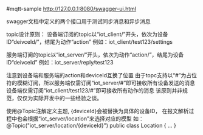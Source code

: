 #mqtt-sample
http://127.0.0.1:8080/swagger-ui.html

swagger文档中定义的两个接口用于测试同步消息和异步消息

topic设计原则：
设备端订阅的topic以“iot_client/”开头，依次为设备ID“deivceId/”，结尾为动作“action”
例如：iot_client/test123/settings

服务端订阅的topic以“iot_server/”开头，依次为动作“action/”，结尾为设备ID“deivceId”
例如：iot_server/reply/test123

注意到设备端和服务端的action和deviceId互换了位置
由于topc支持以“#”为占位符的模糊订阅，所以服务端仅需订阅“iot_server/#”即可接收所有设备发送的消息
设备端仅需订阅“iot_client/test123/#”即可接收所有动作的消息
该原则并非规范，仅仅为实际开发中的一些经验之谈。


使用@Topic注解定义主题, {deviceId}会被替换为具体的设备ID，
在报文解析过程中也会根据“iot_server/location”来选择对应的模型
如：
@Topic("iot_server/location/{deviceId}")
public class Location {
...
}

